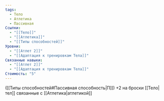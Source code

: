 ```yaml
---
tags:
  - Тело
  - Атлетика
  - Пассивная
Ссылки:
  - "[[Тело]]"
  - "[[Атлетика]]"
  - "[[Типы способностей]]"
Уровни:
  - "[[Атлет 2]]"
  - "[[Адаптация к тренировкам Тела]]"
Связанные навыки:
  - "[[Атлет 2]]"
  - "[[Адаптация к тренировкам Тела]]"
Стоимость: "5"
---
```

([[Типы способностей#Пассивная способность|П]]) +2 на броски [[Тело|тел]] связанные с [[Атлетика|атлетикой]]
